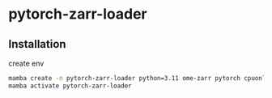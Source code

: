 # pytorch-zarr-loader

## Installation

create env
```bash
mamba create -n pytorch-zarr-loader python=3.11 ome-zarr pytorch cpuonly notebook napari
mamba activate pytorch-zarr-loader
```